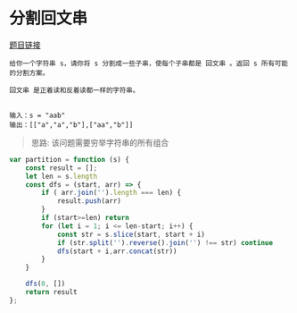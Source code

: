 # 分割回文串
<a href="https://leetcode-cn.com/problems/palindrome-partitioning/" target="_blank">题目链接</a>

```
给你一个字符串 s，请你将 s 分割成一些子串，使每个子串都是 回文串 。返回 s 所有可能的分割方案。

回文串 是正着读和反着读都一样的字符串。


输入：s = "aab"
输出：[["a","a","b"],["aa","b"]]

```



> 思路: 该问题需要穷举字符串的所有组合


```js
var partition = function (s) {
    const result = [];
    let len = s.length
    const dfs = (start, arr) => {
        if ( arr.join('').length === len) {
            result.push(arr)
        }
        if (start>=len) return
        for (let i = 1; i <= len-start; i++) {
            const str = s.slice(start, start + i)
            if (str.split('').reverse().join('') !== str) continue
            dfs(start + i,arr.concat(str))
        }
    }

    dfs(0, [])
    return result
};
```
